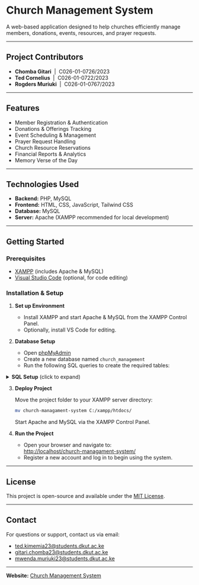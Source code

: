 # Church Management System

A web-based application designed to help churches efficiently manage members, donations, events, resources, and prayer requests.

---

## Project Contributors

- **Chomba Gitari** &nbsp;|&nbsp; C026-01-0726/2023  
- **Ted Cornelius** &nbsp;|&nbsp; C026-01-0722/2023  
- **Rogders Muriuki** &nbsp;|&nbsp; C026-01-0767/2023  

---

## Features

- Member Registration & Authentication
- Donations & Offerings Tracking
- Event Scheduling & Management
- Prayer Request Handling
- Church Resource Reservations
- Financial Reports & Analytics
- Memory Verse of the Day

---

## Technologies Used

- **Backend:** PHP, MySQL
- **Frontend:** HTML, CSS, JavaScript, Tailwind CSS
- **Database:** MySQL
- **Server:** Apache (XAMPP recommended for local development)

---

## Getting Started

### Prerequisites

- [XAMPP](https://www.apachefriends.org/download.html) (includes Apache & MySQL)
- [Visual Studio Code](https://code.visualstudio.com) (optional, for code editing)

### Installation & Setup

1. **Set up Environment**
   - Install XAMPP and start Apache & MySQL from the XAMPP Control Panel.
   - Optionally, install VS Code for editing.

2. **Database Setup**
   - Open [phpMyAdmin](http://localhost/phpmyadmin/)
   - Create a new database named `church_management`
   - Run the following SQL queries to create the required tables:

<details>
<summary><strong>SQL Setup</strong> (click to expand)</summary>

```sql
-- Create Database & Use It
CREATE DATABASE church_management;
USE church_management;

-- Users Table
CREATE TABLE users (
    id INT AUTO_INCREMENT PRIMARY KEY,
    firstName VARCHAR(100) NOT NULL,
    lastName VARCHAR(100) NOT NULL,
    email VARCHAR(255) UNIQUE NOT NULL,
    password VARCHAR(255) NOT NULL,
    created_at TIMESTAMP DEFAULT CURRENT_TIMESTAMP
);

-- Memory Verses Table
CREATE TABLE memory_verses (
    id INT AUTO_INCREMENT PRIMARY KEY,
    verse TEXT NOT NULL,
    created_at TIMESTAMP DEFAULT CURRENT_TIMESTAMP
);

-- Insert Sample Memory Verses
INSERT INTO memory_verses (verse) VALUES
('For I know the plans I have for you, declares the Lord - Jeremiah 29:11'),
('The Lord is my shepherd, I lack nothing - Psalm 23:1'),
('Trust in the Lord with all your heart - Proverbs 3:5'),
('I can do all things through Christ who strengthens me - Philippians 4:13');

-- Donations Table
CREATE TABLE donations (
    id INT AUTO_INCREMENT PRIMARY KEY,
    member_id INT,
    amount DECIMAL(10,2) NOT NULL,
    donation_date DATE NOT NULL,
    FOREIGN KEY (member_id) REFERENCES users(id) ON DELETE CASCADE
);

-- Events Table
CREATE TABLE events (
    id INT AUTO_INCREMENT PRIMARY KEY,
    title VARCHAR(255) NOT NULL,
    description TEXT NOT NULL,
    event_date DATE NOT NULL,
    created_at TIMESTAMP DEFAULT CURRENT_TIMESTAMP
);

-- Prayer Requests Table
CREATE TABLE prayer_requests (
    id INT AUTO_INCREMENT PRIMARY KEY,
    member_id INT,
    request TEXT NOT NULL,
    request_date TIMESTAMP DEFAULT CURRENT_TIMESTAMP,
    FOREIGN KEY (member_id) REFERENCES users(id) ON DELETE CASCADE
);

-- Church Resources Table
CREATE TABLE resources (
    id INT AUTO_INCREMENT PRIMARY KEY,
    resource_name VARCHAR(255) NOT NULL,
    status ENUM('Available', 'Booked') DEFAULT 'Available',
    booked_by INT NULL,
    booking_date TIMESTAMP NULL,
    FOREIGN KEY (booked_by) REFERENCES users(id) ON DELETE SET NULL
);
```
</details>

3. **Deploy Project**

   Move the project folder to your XAMPP server directory:

   ```bash
   mv church-managament-system C:/xampp/htdocs/
   ```

   Start Apache and MySQL via the XAMPP Control Panel.

4. **Run the Project**

   - Open your browser and navigate to:  
     [http://localhost/church-managament-system/](http://localhost/church-managament-system/)
   - Register a new account and log in to begin using the system.

---

## License

This project is open-source and available under the [MIT License](LICENSE).

---

## Contact

For questions or support, contact us via email:

- ted.kimemia23@students.dkut.ac.ke
- gitari.chomba23@students.dkut.ac.ke
- mwenda.muriuki23@students.dkut.ac.ke

---

**Website:** [Church Management System](http://localhost/church-managament-system/)